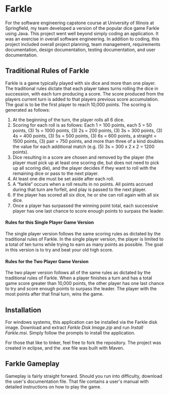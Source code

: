 # Farkle

For the software engineering capstone course at University of Illinois at Springfield, my team developed a version of the popular dice game Farkle using Java. This project went well beyond simply coding an application. It was an exercise in overall software engineering. In addition to coding, this project included overall project planning, team management, requirements documentation, design documentation, testing documentation, and user documentation.

## Traditional Rules of Farkle
Farkle is a game typically played with six dice and more than one player. The traditional rules dictate that each player takes turns rolling the dice in succession, with each turn producing a score. The score produced from the players current turn is added to that players previous score accumulation. The goal is to be the first player to reach 10,000 points. The scoring is generated as follows:

1. At the beginning of the turn, the player rolls all 6 dice.
2. Scoring for each roll is as follows: Each 1 = 100 points, each 5 = 50 points, (3) 1s = 1000 points, (3) 2s = 200 points, (3) 3s = 300 points, (3) 4s = 400 points, (3) 5s = 500 points, (3) 6s = 600 points, a straight = 1500 points, (3) pair = 750 points, and more than three of a kind doubles the value for each additional match (e.g. (5) 3s = 300 x 2 x 2 = 1200 points).
3. Dice resulting in a score are chosen and removed by the player (the player must pick up at least one scoring die, but does not need to pick up all scoring die), and the player decides if they want to roll with the remaining dice or pass to the next player.
4. At least one die must be set aside after each roll.
5. A “farkle” occurs when a roll results in no points. All points accrued during that turn are forfeit, and play is passed to the next player.
6. If the player has scored all six dice, he or she can roll again with all six dice.
7. Once a player has surpassed the winning point total, each successive player has one last chance to score enough points to surpass the leader.

#### Rules for this Single Player Game Version
The single player version follows the same scoring rules as dictated by the traditional rules of Farkle. In the single player version, the player is limited to a total of ten turns while trying to earn as many points as possible. The goal in this version is to try and beat your old high score.

#### Rules for the Two Player Game Version
The two player version follows all of the same rules as dictated by the traditional rules of Farkle. When a player finishes a turn and has a total game score greater than 10,000 points, the other player has one last chance to try and score enough points to surpass the leader. The player with the most points after that final turn, wins the game.

## Installation

For windows systems, this application can be installed via the Farkle disk image. Download and extract *Farkle Disk Image.zip* and run *Install Farkle.msi*. Simply follow the prompts to install the application.

For those that like to tinker, feel free to fork the repository. The project was created in eclipse, and the .exe file was built with Maven.

## Farkle Gameplay

Gameplay is fairly straight forward. Should you run into difficulty, download the user's documentation file. That file contains a user's manual with detailed instructions on how to play the game.
